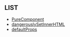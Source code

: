 ## LIST

* [PureComponent](./pureComponent.md)
* [dangerouslySetInnerHTML](./dangerouslySetInnerHTML.md)
* [defaultProps](./defaultProps.md)